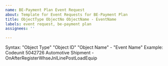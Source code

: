 ```yaml
---
name: BE-Payment Plan Event Request
about: Template for Event Requests for BE-Payment Plan
title: ObjectType ObjectNo ObjectName - EventName
labels: event request, be-payment plan
assignees: ''

---
```


Syntax: "Object Type" "Object ID" "Object Name" - "Event Name"
Example: Codeunit 5042726 Automotive Shipment - OnAfterRegisterWhseJnlLinePostLoadEquip
